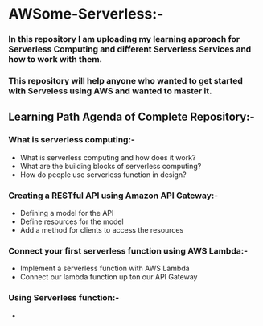 # AWSome-Serverless:-
### In this repository I am uploading my learning approach for Serverless Computing and different Serverless Services and how to work with them. 
### This repository will help anyone who wanted to get started with Serveless using AWS and wanted to master it.

## Learning Path Agenda of Complete Repository:-

### What is serverless computing:-
* What is serverless computing and how does it work?
* What are the building blocks of serverless computing?
* How do people use serverless function in design?

### Creating a RESTful API using Amazon API Gateway:-
* Defining a model for the API
* Define resources for the model
* Add a method for clients to access the resources

### Connect your first serverless function using AWS Lambda:-
* Implement a serverless function with AWS Lambda
* Connect our lambda function up ton our API Gateway

### Using Serverless function:-
* 
